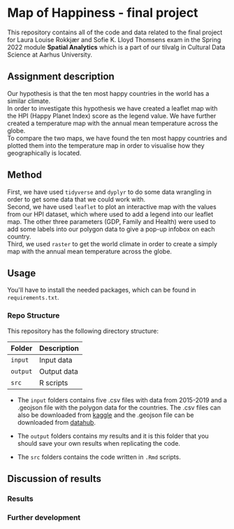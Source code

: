# Map of Happiness - final project
This repository contains all of the code and data related to the final project for Laura Louise Rokkjær and Sofie K. Lloyd Thomsens exam in the Spring 2022 module **Spatial Analytics** which is a part of our tilvalg in Cultural Data Science at Aarhus University.  


## Assignment description 
Our hypothesis is that the ten most happy countries in the world has a similar climate.   
In order to investigate this hypothesis we have created a leaflet map with the HPI (Happy Planet Index) score as the legend value. We have further created a temperature map with the annual mean temperature across the globe.   
To compare the two maps, we have found the ten most happy countries and plotted them into the temperature map in order to visualise how they geographically is located.  


## Method
First, we have used ```tidyverse``` and ```dyplyr``` to do some data wrangling in order to get some data that we could work with.   
Second, we have used ```leaflet``` to plot an interactive map with the values from our HPI dataset, which where used to add a legend into our leaflet map. The other three parameters (GDP, Family and Health) were used to add some labels into our polygon data to give a pop-up infobox on each country.  
Third, we used ```raster``` to get the world climate in order to create a simply map with the annual mean temperature across the globe.  


## Usage
You'll have to install the needed packages, which can be found in ```requirements.txt```. 

### Repo Structure  
This repository has the following directory structure:  

| **Folder** | **Description** |
| ----------- | ----------- | 
| ```input``` | Input data |
| ```output``` | Output data |
| ```src``` | R scripts |


- The ```input``` folders contains five .csv files with data from 2015-2019 and a .geojson file with the polygon data for the countries. The .csv files can also be downloaded from [kaggle](https://www.kaggle.com/datasets/unsdsn/world-happiness) and the .geojson file can be downloaded from [datahub](https://datahub.io/core/geo-countries#resource-countries). 

- The ```output``` folders contains my results and it is this folder that you should save your own results when replicating the code. 

- The ```src``` folders contains the code written in ```.Rmd``` scripts. 


## Discussion of results 
### Results 

### Further development 


